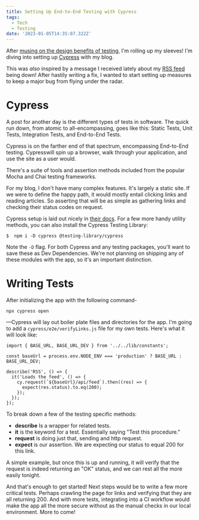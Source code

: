 ```yaml
---
title: Setting Up End-to-End Testing with Cypress
tags:
  - Tech
  - Testing
date: '2023-01-05T14:35:07.322Z'
---
```


After [musing on the design benefits of testing](/testingandwriting), I'm rolling up my sleeves! I'm diving into setting up [Cypress](https://www.cypress.io/) with my blog.

This was _also_ inspired by a message I received lately about my [RSS feed](/api/feed) being down! After hastily writing a fix, I wanted to start setting up measures to keep a major bug from flying under the radar.

# Cypress

A post for another day is the different types of tests in software. The quick run down, from atomic to all-encompassing, goes like this: Static Tests, Unit Tests, Integration Tests, and End-to-End Tests.

Cypress is on the farther end of that spectrum, encompassing End-to-End testing. Cypresswill spin up a browser, walk through your application, and use the site as a user would.

There's a suite of tools and assertion methods included from the popular Mocha and Chai testing frameworks.

For my blog, I don't have many complex features. It's largely a static site. If we were to define the happy path, it would mostly entail clicking links and reading articles. So asserting that will be as simple as gathering links and checking their status codes on request.

Cypress setup is laid out nicely in [their docs](https://docs.cypress.io/guides/getting-started/installing-cypress#Node-js). For a few more handy utility methods, you can also install the Cypress Testing Library:

```
$  npm i -D cypress @testing-library/cypress
```

Note the `-D` flag. For both Cypress and any testing packages, you'll want to save these as Dev Dependencies. We're not planning on shipping any of these modules with the app, so it's an important distinction.

# Writing Tests

After initializing the app with the following command-

```
npx cypress open
```

—Cypress will lay out boiler plate files and directories for the app. I'm going to add a `cypress/e2e/verifyLinks.js` file for my own tests. Here's what it will look like:

```
import { BASE_URL, BASE_URL_DEV } from '../../lib/constants';

const baseUrl = process.env.NODE_ENV === 'production' ? BASE_URL : BASE_URL_DEV;

describe('RSS', () => {
  it('Loads the feed', () => {
    cy.request(`${baseUrl}/api/feed`).then((res) => {
      expect(res.status).to.eq(200);
    });
  });
});

```

To break down a few of the testing specific methods:

- **describe** Is a wrapper for related tests.
- **it** is the keyword for a test. Essentially saying "Test this procedure."
- **request** is doing just that, sending and http request.
- **expect** is our assertion. We are expecting our status to equal 200 for this link.

A simple example, but once this is up and running, it will verify that the request is indeed returning an "OK" status, and we can rest all the more easily tonight.

And that's enough to get started! Next steps would be to write a few more critical tests. Perhaps crawling the page for links and verifying that they are all returning 200. And with more tests, integrating into a CI workflow would make the app all the more secure without as the manual checks in our local environment. More to come!
